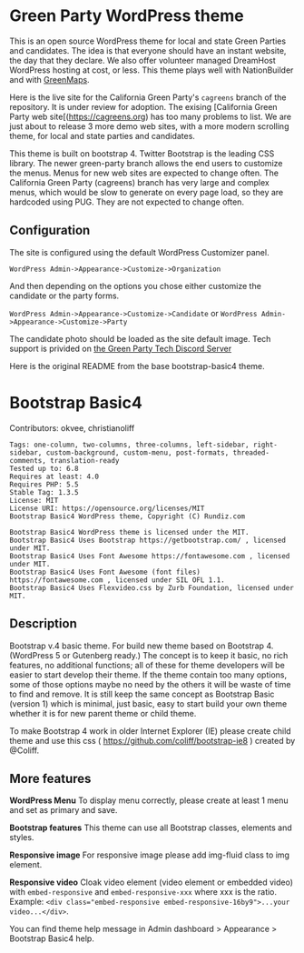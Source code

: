 # Green Party WordPress theme

This is an open source WordPress theme for local and state Green
Parties and candidates.  The idea is that everyone should have an
instant website, the day that they declare. We also offer volunteer
managed DreamHost WordPress hosting at cost, or less.  This theme
plays well with NationBuilder and with
[GreenMaps](https://greenmaps.us).

Here is the live site for the California Green Party's ```cagreens```
branch of the repository.  It is under review for adoption. The
exising [California Green Party web site[(https://cagreens.org) has
too many problems to list. We are just about to release 3 more demo
web sites, with a more modern scrolling theme, for local and state
parties and candidates.  

This theme is built on bootstrap 4.  Twitter Bootstrap is the leading
CSS library. The newer green-party branch allows the end users to
customize the menus. Menus for new web sites are expected to change
often.  The California Green Party (cagreens) branch has very large
and complex menus, which would be slow to generate on every page load,
so they are hardcoded using PUG.  They are not expected to change
often.

## Configuration
The site is configured using the default WordPress Customizer panel.

```WordPress Admin->Appearance->Customize->Organization```

And then depending on the options you chose either customize the
candidate or the party forms. 

```WordPress Admin->Appearance->Customize->Candidate```
or
```WordPress Admin->Appearance->Customize->Party```                            
 
The candidate photo should be loaded as the site default image.  Tech
support is privided on [the Green Party Tech Discord
Server](https://discord.gg/keMrNVCu7F)

Here is the original README from the base bootstrap-basic4 theme.  
# Bootstrap Basic4

Contributors: okvee, christianoliff
```
Tags: one-column, two-columns, three-columns, left-sidebar, right-sidebar, custom-background, custom-menu, post-formats, threaded-comments, translation-ready
Tested up to: 6.8
Requires at least: 4.0
Requires PHP: 5.5
Stable Tag: 1.3.5
License: MIT
License URI: https://opensource.org/licenses/MIT
Bootstrap Basic4 WordPress theme, Copyright (C) Rundiz.com

Bootstrap Basic4 WordPress theme is licensed under the MIT.
Bootstrap Basic4 Uses Bootstrap https://getbootstrap.com/ , licensed under MIT.
Bootstrap Basic4 Uses Font Awesome https://fontawesome.com , licensed under MIT.
Bootstrap Basic4 Uses Font Awesome (font files) https://fontawesome.com , licensed under SIL OFL 1.1.
Bootstrap Basic4 Uses Flexvideo.css by Zurb Foundation, licensed under MIT.
```
## Description 

Bootstrap v.4 basic theme. For build new theme based on Bootstrap
4. (WordPress 5 or Gutenberg ready.)  The concept is to keep it basic,
no rich features, no additional functions; all of these for theme
developers will be easier to start develop their theme.  If the theme
contain too many options, some of those options maybe no need by the
others it will be waste of time to find and remove.  It is still keep
the same concept as Bootstrap Basic (version 1) which is minimal, just
basic, easy to start build your own theme whether it is for new parent
theme or child theme.

To make Bootstrap 4 work in older Internet Explorer (IE) please create child theme and use this css ( https://github.com/coliff/bootstrap-ie8 ) created by @Coliff.

## More features 

**WordPress Menu** To display menu correctly, please create at least 1
menu and set as primary and save.

**Bootstrap features** This theme can use all Bootstrap classes,
elements and styles.

**Responsive image** For responsive image please add img-fluid class
to img element.

**Responsive video** Cloak video element (video element or embedded
video) with `embed-responsive` and `embed-responsive-xxx` where xxx is
the ratio. Example: `<div class="embed-responsive
embed-responsive-16by9">...your video...</div>`.

You can find theme help message in Admin dashboard > Appearance > Bootstrap Basic4 help.
